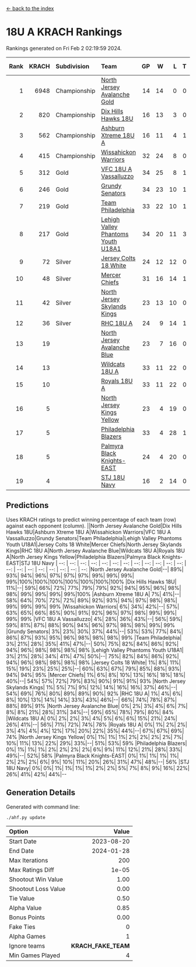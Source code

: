 [<- back to the index](readme.md)
# 18U A KRACH Rankings
Rankings generated on Fri Feb  2 02:19:59 2024.

Rank|KRACH|Subdivision|Team|GP|W|L|T|OTW|OTL|SoS|Exp Wins|Win Diff
---:|---:|:---|:---|---:|---:|---:|---:|---:|---:|---:|---:|---:
1|6948|Championship|[North Jersey Avalanche Gold](https://gamesheetstats.com/seasons/3659/teams/140737/schedule)|14|14|0|0|0|0|87|14.8|-0.0
2|820|Championship|[Dix Hills Hawks 18U](https://gamesheetstats.com/seasons/3659/teams/140731/schedule)|16|13|3|0|1|0|560|13.9|0.0
3|562|Championship|[Ashburn Xtreme 18U A](https://gamesheetstats.com/seasons/3659/teams/140730/schedule)|16|11|4|1|1|0|254|12.4|0.0
4|415|Championship|[Wissahickon Warriors](https://gamesheetstats.com/seasons/3659/teams/140748/schedule)|32|24|8|0|0|1|200|24.9|0.0
5|312|Gold|[VFC 18U A Vassalluzzo](https://gamesheetstats.com/seasons/3659/teams/140746/schedule)|34|25|8|1|2|2|149|26.4|0.0
6|246|Gold|[Grundy Senators](https://gamesheetstats.com/seasons/3659/teams/140732/schedule)|34|23|10|1|1|0|183|24.4|0.0
7|219|Gold|[Team Philadelphia](https://gamesheetstats.com/seasons/3659/teams/140745/schedule)|33|22|10|1|0|0|189|23.4|0.0
8|217|Gold|[Lehigh Valley Phantoms Youth U18A1](https://gamesheetstats.com/seasons/3659/teams/140734/schedule)|34|20|11|3|1|0|201|22.4|0.0
9|72|Silver|[Jersey Colts 18 White](https://gamesheetstats.com/seasons/3659/teams/140733/schedule)|24|12|12|0|0|2|950|12.9|0.0
10|48|Silver|[Mercer Chiefs](https://gamesheetstats.com/seasons/3659/teams/140735/schedule)|31|16|14|1|1|1|519|17.4|0.0
11|42|Silver|[North Jersey Skylands Kings](https://gamesheetstats.com/seasons/3659/teams/140739/schedule)|23|13|10|0|1|1|954|13.9|0.0
12|36|Silver|[RHC 18U A](https://gamesheetstats.com/seasons/3659/teams/140742/schedule)|24|9|14|1|0|2|175|10.4|0.0
13|19||[North Jersey Avalanche Blue](https://gamesheetstats.com/seasons/3659/teams/140736/schedule)|23|7|16|0|0|1|157|7.9|0.0
14|13||[Wildcats 18U A](https://gamesheetstats.com/seasons/3659/teams/140747/schedule)|33|11|22|0|3|1|683|11.9|0.0
15|10||[Royals 18U A](https://gamesheetstats.com/seasons/3659/teams/140743/schedule)|33|11|22|0|1|1|125|11.9|0.0
16|5||[North Jersey Kings Yellow](https://gamesheetstats.com/seasons/3659/teams/140738/schedule)|23|4|19|0|1|0|647|4.9|0.0
17|5||[Philadelphia Blazers](https://gamesheetstats.com/seasons/3659/teams/140741/schedule)|33|4|28|1|0|3|172|5.4|0.0
18|5||[Palmyra Black Knights-EAST](https://gamesheetstats.com/seasons/3659/teams/140740/schedule)|24|4|20|0|2|0|144|4.9|0.0
19|4||[STJ 18U Navy](https://gamesheetstats.com/seasons/3659/teams/140744/schedule)|16|2|14|0|0|0|135|2.9|0.0

## Predictions
Uses KRACH ratings to predict winning percentage of each team (row) against each opponent (column).
||North Jersey Avalanche Gold|Dix Hills Hawks 18U|Ashburn Xtreme 18U A|Wissahickon Warriors|VFC 18U A Vassalluzzo|Grundy Senators|Team Philadelphia|Lehigh Valley Phantoms Youth U18A1|Jersey Colts 18 White|Mercer Chiefs|North Jersey Skylands Kings|RHC 18U A|North Jersey Avalanche Blue|Wildcats 18U A|Royals 18U A|North Jersey Kings Yellow|Philadelphia Blazers|Palmyra Black Knights-EAST|STJ 18U Navy
| --: | --: | --: | --: | --: | --: | --: | --: | --: | --: | --: | --: | --: | --: | --: | --: | --: | --: | --: | --: 
|North Jersey Avalanche Gold|--| 89%| 93%| 94%| 96%| 97%| 97%| 97%| 99%| 99%| 99%| 99%|100%|100%|100%|100%|100%|100%|100%
|Dix Hills Hawks 18U| 11%|--| 59%| 66%| 72%| 77%| 79%| 79%| 92%| 94%| 95%| 96%| 98%| 98%| 99%| 99%| 99%| 99%|100%
|Ashburn Xtreme 18U A|  7%| 41%|--| 58%| 64%| 70%| 72%| 72%| 89%| 92%| 93%| 94%| 97%| 98%| 98%| 99%| 99%| 99%| 99%
|Wissahickon Warriors|  6%| 34%| 42%|--| 57%| 63%| 65%| 66%| 85%| 90%| 91%| 92%| 96%| 97%| 98%| 99%| 99%| 99%| 99%
|VFC 18U A Vassalluzzo|  4%| 28%| 36%| 43%|--| 56%| 59%| 59%| 81%| 87%| 88%| 90%| 94%| 96%| 97%| 98%| 98%| 99%| 99%
|Grundy Senators|  3%| 23%| 30%| 37%| 44%|--| 53%| 53%| 77%| 84%| 86%| 87%| 93%| 95%| 96%| 98%| 98%| 98%| 99%
|Team Philadelphia|  3%| 21%| 28%| 35%| 41%| 47%|--| 50%| 75%| 82%| 84%| 86%| 92%| 94%| 96%| 98%| 98%| 98%| 98%
|Lehigh Valley Phantoms Youth U18A1|  3%| 21%| 28%| 34%| 41%| 47%| 50%|--| 75%| 82%| 84%| 86%| 92%| 94%| 96%| 98%| 98%| 98%| 98%
|Jersey Colts 18 White|  1%|  8%| 11%| 15%| 19%| 23%| 25%| 25%|--| 60%| 63%| 67%| 79%| 85%| 88%| 93%| 94%| 94%| 95%
|Mercer Chiefs|  1%|  6%|  8%| 10%| 13%| 16%| 18%| 18%| 40%|--| 54%| 57%| 72%| 79%| 83%| 90%| 91%| 91%| 93%
|North Jersey Skylands Kings|  1%|  5%|  7%|  9%| 12%| 14%| 16%| 16%| 37%| 46%|--| 54%| 69%| 76%| 80%| 89%| 89%| 90%| 92%
|RHC 18U A|  1%|  4%|  6%|  8%| 10%| 13%| 14%| 14%| 33%| 43%| 46%|--| 66%| 74%| 78%| 87%| 88%| 89%| 91%
|North Jersey Avalanche Blue|  0%|  2%|  3%|  4%|  6%|  7%|  8%|  8%| 21%| 28%| 31%| 34%|--| 59%| 65%| 78%| 79%| 80%| 84%
|Wildcats 18U A|  0%|  2%|  2%|  3%|  4%|  5%|  6%|  6%| 15%| 21%| 24%| 26%| 41%|--| 56%| 71%| 72%| 74%| 78%
|Royals 18U A|  0%|  1%|  2%|  2%|  3%|  4%|  4%|  4%| 12%| 17%| 20%| 22%| 35%| 44%|--| 67%| 67%| 69%| 74%
|North Jersey Kings Yellow|  0%|  1%|  1%|  1%|  2%|  2%|  2%|  2%|  7%| 10%| 11%| 13%| 22%| 29%| 33%|--| 51%| 53%| 59%
|Philadelphia Blazers|  0%|  1%|  1%|  1%|  2%|  2%|  2%|  2%|  6%|  9%| 11%| 12%| 21%| 28%| 33%| 49%|--| 52%| 58%
|Palmyra Black Knights-EAST|  0%|  1%|  1%|  1%|  1%|  2%|  2%|  2%|  6%|  9%| 10%| 11%| 20%| 26%| 31%| 47%| 48%|--| 56%
|STJ 18U Navy|  0%|  0%|  1%|  1%|  1%|  1%|  2%|  2%|  5%|  7%|  8%|  9%| 16%| 22%| 26%| 41%| 42%| 44%|--

## Generation Details

Generated with command line:
```
./ahf.py update
```

| Option | Value |
| :----- | ----: |
| Start Date | 2023-08-20 |
| End Date | 2024-01-28 |
| Max Iterations | 200 |
| Max Ratings Diff | 1e-05 |
| Shootout Win Value | 1.00 |
| Shootout Loss Value | 0.00 |
| Tie Value | 0.50 |
| Alpha Value | 0.85 |
| Bonus Points | 0.00 |
| Fake Ties | 0 |
| Alpha Games | 1 |
| Ignore teams | __KRACH_FAKE_TEAM__ |
| Min Games Played | 4 |


